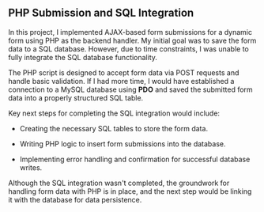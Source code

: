 PHP Submission and SQL Integration
----------------------------------

In this project, I implemented AJAX-based form submissions for a dynamic form using PHP as the backend handler. My initial goal was to save the form data to a SQL database. However, due to time constraints, I was unable to fully integrate the SQL database functionality.

The PHP script is designed to accept form data via POST requests and handle basic validation. If I had more time, I would have established a connection to a MySQL database using **PDO** and saved the submitted form data into a properly structured SQL table.

Key next steps for completing the SQL integration would include:

*   Creating the necessary SQL tables to store the form data.
    
*   Writing PHP logic to insert form submissions into the database.
    
*   Implementing error handling and confirmation for successful database writes.
    

Although the SQL integration wasn't completed, the groundwork for handling form data with PHP is in place, and the next step would be linking it with the database for data persistence.
